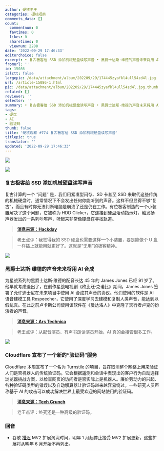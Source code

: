 ```yaml
---
author: 硬核老王
categories: 硬核观察
comments_data: []
count:
  commentnum: 0
  favtimes: 0
  likes: 0
  sharetimes: 0
  viewnum: 2288
date: '2022-09-29 17:46:33'
editorchoice: false
excerpt: • 复古极客给 SSD 添加机械硬盘读写声音 • 黑爵士达斯·维德的声音未来将用 AI 合成 • Cloudflare 宣布了一个新的“验证码”服务
fromurl: ''
id: 15086
islctt: false
largepic: /data/attachment/album/202209/29/174445zyafkl4ull54zd4l.jpg
url: /article-15086-1.html
pic: /data/attachment/album/202209/29/174445zyafkl4ull54zd4l.jpg.thumb.jpg
related: []
reviewer: ''
selector: ''
summary: • 复古极客给 SSD 添加机械硬盘读写声音 • 黑爵士达斯·维德的声音未来将用 AI 合成 • Cloudflare 宣布了一个新的“验证码”服务
tags:
- 硬盘
- AI
- 验证码
thumb: false
title: '硬核观察 #774 复古极客给 SSD 添加机械硬盘读写声音'
titlepic: true
translator: ''
updated: '2022-09-29 17:46:33'
---
```


![](/data/attachment/album/202209/29/174445zyafkl4ull54zd4l.jpg)


![](/data/attachment/album/202209/29/174521vkg4ddadgeff6mca.jpg)


### 复古极客给 SSD 添加机械硬盘读写声音


复古计算的一个 “问题” 是，我们用紧凑型闪存、SD 卡甚至 SSD 来取代这些传统的机械硬盘时，通常情况下不会发出任何你能听到的声音。这样不但显得不够“复古”，而且有时你无法判断电脑是崩溃了还是仍在工作。有位极客制造的一个小装置解决了这个问题，它被称为 HDD Clicker，它连接到硬盘活动指示灯，触发扬声器发出的一系列咔嚓声，听起来非常像硬盘在寻找轨道。



> 
> **[消息来源：Hackday](https://hackaday.com/2022/09/26/tiny-dongle-brings-the-hard-drives-song-back-to-updated-retrocomputers/)**
> 
> 
> 



> 
> 老王点评：我觉得我的 SSD 硬盘也需要这样一个小装置，要是能像个 U 盘一样插上就能用就更好了。这就是“无用”的极客精神。
> 
> 
> 


![](/data/attachment/album/202209/29/174521ckl0hykghar0nkzz.jpg)


### 黑爵士达斯·维德的声音未来将用 AI 合成


为星战系列的黑爵士达斯·维德的配音长达 45 年的 James Jones 已经 91 岁了。他早就考虑退出了，在创作星战电视剧《欧比旺·克诺比》期间，James Jones 签署了允许迪士尼在未来项目中使用 AI 合成其声音的协议。他们使用的软件是 AI 语音建模工具 Respeecher，它使用了深度学习去建模和复制人类声音，能达到以假乱真。在此之前卢卡斯公司使用该软件在《曼达洛人》中克隆了天行者卢克的扮演者的声音。



> 
> **[消息来源：Ars Technica](https://arstechnica.com/information-technology/2022/09/james-earl-jones-signed-darth-vader-voice-rights-to-disney-for-ai-use/)**
> 
> 
> 



> 
> 老王点评：从配音演员、有声书朗读演员开始，AI 真的会接管很多工作。
> 
> 
> 


![](/data/attachment/album/202209/29/174555lbia6edeip2i1w7a.jpg)


### Cloudflare 宣布了一个新的“验证码”服务


Cloudflare 本周宣布了一个名为 Turnstile 的项目，旨在取消整个网络上用来验证人们是否机器人的传统验证码。它会根据遥测和会话中表现出的客户行为自动选择浏览器挑战方案，以检查网页的访问者是否实际上是机器人。廉价劳动力的兴起、各种验证码类型的错误以及自动解算器让验证码越来越容易绕过。一些研究人员声称基于 AI 的攻击可以成功解决世界上最受欢迎的网站使用的验证码。



> 
> **[消息来源：Tech Crunch](https://techcrunch.com/2022/09/28/cloudflare-wants-to-replace-captchas-with-turnstile/)**
> 
> 
> 



> 
> 老王点评：终究还是一种高级的验证码。
> 
> 
> 


### 回音


* 谷歌 [推迟](https://developer.chrome.com/blog/more-mv2-transition/) MV2 扩展淘汰时间，明年 1 月起停止接受 MV2 扩展更新，这些扩展将从明年 6 月开始不再列出。